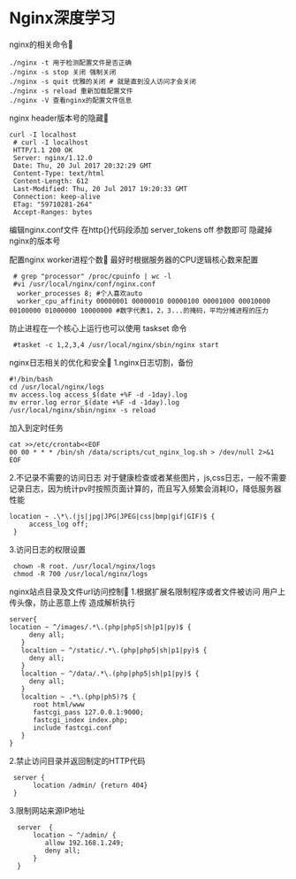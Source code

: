 # Nginx深度学习

nginx的相关命令
```
./nginx -t 用于检测配置文件是否正确
./nginx -s stop 关闭 强制关闭
./nginx -s quit 优雅的关闭 # 就是直到没人访问才会关闭
./nginx -s reload 重新加载配置文件
./nginx -V 查看nginx的配置文件信息
```
nginx header版本号的隐藏
```
curl -I localhost
 # curl -I localhost
 HTTP/1.1 200 OK
 Server: nginx/1.12.0
 Date: Thu, 20 Jul 2017 20:32:29 GMT
 Content-Type: text/html
 Content-Length: 612
 Last-Modified: Thu, 20 Jul 2017 19:20:33 GMT
 Connection: keep-alive
 ETag: "59710281-264"
 Accept-Ranges: bytes
```
编辑nginx.conf文件 在http{}代码段添加 server_tokens off 参数即可 隐藏掉nginx的版本号

配置nginx worker进程个数
 最好时根据服务器的CPU逻辑核心数来配置
```
 # grep "processor" /proc/cpuinfo | wc -l
 #vi /usr/local/nginx/conf/nginx.conf
  worker_processes 8; #个人喜欢auto
  worker_cpu_affinity 00000001 00000010 00000100 00001000 00010000 00100000 01000000 10000000 #数字代表1，2，3...的掩码，平均分摊进程的压力
```
 防止进程在一个核心上运行也可以使用 taskset 命令
```
 #tasket -c 1,2,3,4 /usr/local/nginx/sbin/nginx start 
```
nginx日志相关的优化和安全
1.nginx日志切割，备份
 ```
 #!/bin/bash
 cd /usr/local/nginx/logs
 mv access.log access_$(date +%F -d -1day).log
 mv error.log error_$(date +%F -d -1day).log 
 /usr/local/nginx/sbin/nginx -s reload
 ```
加入到定时任务
 ```
 cat >>/etc/crontab<<EOF
 00 00 * * * /bin/sh /data/scripts/cut_nginx_log.sh > /dev/null 2>&1
 EOF
 ```
2.不记录不需要的访问日志
 对于健康检查或者某些图片，js,css日志，一般不需要记录日志，因为统计pv时按照页面计算的，而且写入频繁会消耗IO，降低服务器性能
 ```
 location ~ .\*\.(js|jpg|JPG|JPEG|css|bmp|gif|GIF)$ {
      access_log off;
  }
 ```
3.访问日志的权限设置
```
 chown -R root. /usr/local/nginx/logs
 chmod -R 700 /usr/local/nginx/logs
```
nginx站点目录及文件url访问控制
 1.根据扩展名限制程序或者文件被访问
   用户上传头像，防止恶意上传 造成解析执行
   ```
   server{
   location ~ ^/images/.*\.(php|php5|sh|p1|py)$ {
        deny all;
      }
      localtion ~ ^/static/.*\.(php|php5|sh|p1|py)$ {
        deny all;
      }
      localtion ~ ^/data/.*\.(php|php5|sh|p1|py)$ {
        deny all;
      }
      localtion ~ .*\.(php|ph5)?$ {
         root html/www
         fastcgi_pass 127.0.0.1:9000;
         fastcgi_index index.php;
         include fastcgi.conf
      }
   }
   ```
 2.禁止访问目录并返回制定的HTTP代码
 ```
  server {
       location /admin/ {return 404}
  }
 ```
 3.限制网站来源IP地址
 ```  
   server  {
       location ~ ^/admin/ {
          allow 192.168.1.249;
          deny all;
       }
   }
 ```